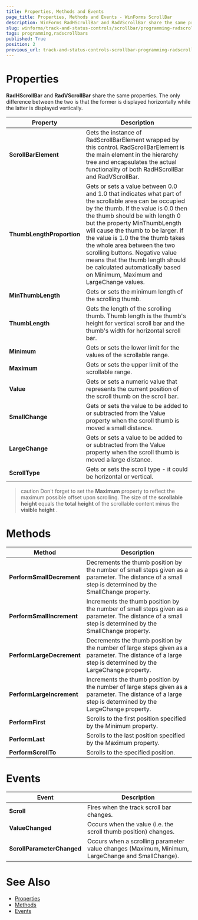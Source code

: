 ```yaml
---
title: Properties, Methods and Events
page_title: Properties, Methods and Events - WinForms ScrollBar
description: WinForms RadHScrollBar and RadVScrollBar share the same properties. The only difference between the two is that the former is displayed horizontally while the latter is displayed vertically.
slug: winforms/track-and-status-controls/scrollbar/programming-radscrollbars
tags: programming,radscrollbars
published: True
position: 2
previous_url: track-and-status-controls-scrollbar-programming-radscrollbars
---
```


# Properties

__RadHScrollBar__ and __RadVScrollBar__ share the same properties. The only difference between the two is that the former is displayed horizontally while the latter is displayed vertically.

|Property|Description|
|----|----|
|**ScrollBarElement**|Gets the instance of RadScrollBarElement wrapped by this control. RadScrollBarElement is the main element in the hierarchy tree and encapsulates the actual functionality of both RadHScrollBar and RadVScrollBar.|
|**ThumbLengthProportion**|Gets or sets a value between 0.0 and 1.0 that indicates what part of the scrollable area can be occupied by the thumb. If the value is 0.0 then the thumb should be with length 0 but the property MinThumbLength will cause the thumb to be larger. If the value is 1.0 the the thumb takes the whole area between the two scrolling buttons. Negative value means that the thumb length should be calculated automatically based on Minimum, Maximum and LargeChange values.|
|**MinThumbLength**|Gets or sets the minimum length of the scrolling thumb.|
|**ThumbLength**|Gets the length of the scrolling thumb. Thumb length is the thumb's height for vertical scroll bar and the thumb's width for horizontal scroll bar.|
|**Minimum**|Gets or sets the lower limit for the values of the scrollable range.|
|**Maximum**|Gets or sets the upper limit of the scrollable range.|
|**Value**|Gets or sets a numeric value that represents the current position of the scroll thumb on the scroll bar.|
|**SmallChange**|Gets or sets the value to be added to or subtracted from the Value property when the scroll thumb is moved a small distance.|
|**LargeChange**|Gets or sets a value to be added to or subtracted from the Value property when the scroll thumb is moved a large distance.|
|**ScrollType**|Gets or sets the scroll type - it could be horizontal or vertical.|

>caution Don't forget to set the __Maximum__ property to reflect the maximum possible offset upon scrolling. The size of the __scrollable height__ equals the __total height__ of the scrollable content minus the __visible height__ .

# Methods

|Method|Description|
|----|----|
|**PerformSmallDecrement**|Decrements the thumb position by the number of small steps given as a parameter. The distance of a small step is determined by the SmallChange property.|
|**PerformSmallIncrement**|Increments the thumb position by the number of small steps given as a parameter. The distance of a small step is determined by the SmallChange property.|
|**PerformLargeDecrement**|Decrements the thumb position by the number of large steps given as a parameter. The distance of a large step is determined by the LargeChange property.|
|**PerformLargeIncrement**|Increments the thumb position by the number of large steps given as a parameter. The distance of a large step is determined by the LargeChange property.|
|**PerformFirst**|Scrolls to the first position specified by the Minimum property.|
|**PerformLast**|Scrolls to the last position specified by the Maximum property.|
|**PerformScrollTo**|Scrolls to the specified position.|

# Events

|Event|Description|
|----|----|
|**Scroll**|Fires when the track scroll bar changes.|
|**ValueChanged**|Occurs when the value (i.e. the scroll thumb position) changes.|
|**ScrollParameterChanged**|Occurs when a scrolling parameter value changes (Maximum, Minimum, LargeChange and SmallChange).|

# See Also

* [Properties]()
* [Methods]()
* [Events]()
